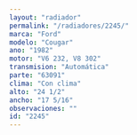 ```yaml
---
layout: "radiador"
permalink: "/radiadores/2245/"
marca: "Ford"
modelo: "Cougar"
ano: "1982"
motor: "V6 232, V8 302"
transmision: "Automática"
parte: "63091"
clima: "Con clima"
alto: "24 1/2"
ancho: "17 5/16"
observaciones: ""
id: "2245"
---
```


